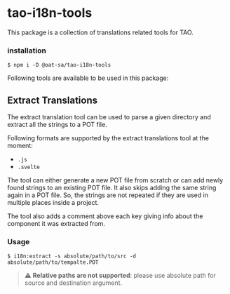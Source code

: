 # tao-i18n-tools

This package is a collection of translations related tools for TAO.

### installation

```
$ npm i -D @oat-sa/tao-i18n-tools
```

Following tools are available to be used in this package:

## Extract Translations

The extract translation tool can be used to parse a given directory and extract all the strings to a POT file.

Following formats are supported by the extract translations tool at the moment:

-   `.js`
-   `.svelte`

The tool can either generate a new POT file from scratch or can add newly found strings to an existing POT file. It also skips adding the same string again in a POT file. So, the strings are not repeated if they are used in multiple places inside a project.

The tool also adds a comment above each key giving info about the component it was extracted from.

### Usage

```
$ i18n:extract -s absolute/path/to/src -d absolute/path/to/tempalte.POT
```

> :warning: **Relative paths are not supported**: please use absolute path for source and destination argument. 
